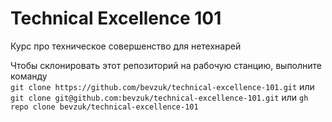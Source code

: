 # Technical Excellence 101
Курс про техническое совершенство для нетехнарей

Чтобы склонировать этот репозиторий на рабочую станцию, выполните команду  
`git clone https://github.com/bevzuk/technical-excellence-101.git`
или
`git clone git@github.com:bevzuk/technical-excellence-101.git`
или
`gh repo clone bevzuk/technical-excellence-101`
